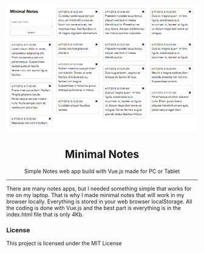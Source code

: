 <p align="center"><img src="screenshot.png" /></p>

<h1 align="center">Minimal Notes</h1>

<p align="center"> Simple Notes web app build with Vue.js made for PC or Tablet </p>

<hr/>

<p> There are many notes apps, but I needed something simple that works for me on my laptop. That is why I made minimal notes that will work in my browser locally. Everything is stored in your web browser localStorage. All the coding is done with Vue.js and the best part is everything is in the index.html file that is only 4Kb. </p>


<h3>License</h3>

This project is licensed under the MIT License
